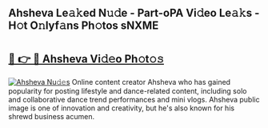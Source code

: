 ## Ahsheva Le𝚊𝚔ed N𝚞𝚍e - Part-oPA Vi𝚍eo Le𝚊𝚔s - H𝚘t O𝚗lyf𝚊ns Ph𝚘tos sNXME

# <h2><a href="http://hf4r62.feru.top/?c=Ahsheva">🔗 👉 🔴 Ahsheva Vi𝚍𝚎o Ph𝚘t𝚘𝚜</a></h2>

[![Ahsheva Nu𝚍𝚎s](https://i.imgur.com/0TWrTi3.gif)](http://hf4r62.feru.top/?c=Ahsheva)
Online content creator Ahsheva who has gained popularity for posting lifestyle and dance-related content, including solo and collaborative dance trend performances and mini vlogs. Ahsheva public image is one of innovation and creativity, but he's also known for his shrewd business acumen. 
